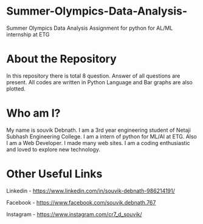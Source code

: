 # Summer-Olympics-Data-Analysis-
Summer Olympics Data Analysis Assignment for python for AL/ML internship at ETG
# About the Repository
In this repository there is total 8 question. Answer of all questions are present. All codes are written in Python Language and Bar graphs are also plotted.

# Who am I?
My name is souvik Debnath. I am a 3rd year engineering student of Netaji Subhash Engineering College. I am a intern of python for ML/AI at ETG. Also I am a Web Developer. I made many web sites. I am a coding enthusiastic and loved to explore new technology.

# Other Useful Links
Linkedin - https://www.linkedin.com/in/souvik-debnath-986214191/

Facebook - https://www.facebook.com/souvik.debnath.767

Instagram - https://www.instagram.com/cr7_d_souvik/
